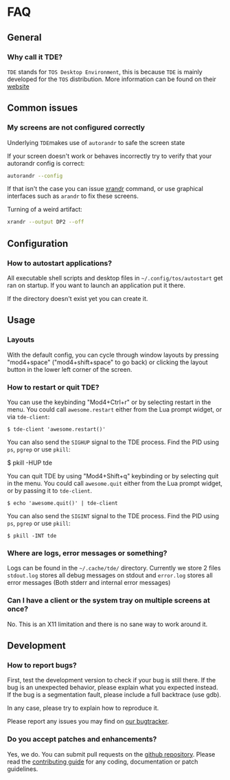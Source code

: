 # FAQ

## General

### Why call it TDE?

`TDE` stands for `TOS Desktop Environment`, this is because `TDE` is mainly developed for the `TOS` distribution.
More information can be found on their [website](https://tos.odex.be)


## Common issues

### My screens are not configured correctly

Underlying `TDE`makes use of `autorandr` to safe the screen state

If your screen doesn't work or behaves incorrectly try to verify that your autorandr config is correct:
```bash
autorandr --config
```
If that isn't the case you can issue [xrandr](https://wiki.odex.be/en/Usage/Configuration/X/Xrandr) command, or use graphical interfaces such as `arandr` to fix these screens.

Turning of a weird artifact:
```bash
xrandr --output DP2 --off
```

## Configuration


### How to autostart applications?

All executable shell scripts and desktop files in `~/.config/tos/autostart` get ran on startup.
If you want to launch an application put it there.

If the directory doesn't exist yet you can create it.

## Usage

### Layouts

With the default config, you can cycle through window layouts by pressing
"mod4+space" ("mod4+shift+space" to go back) or clicking the layout button in
the lower left corner of the screen.

### How to restart or quit TDE?

You can use the keybinding "Mod4+Ctrl+r" or by selecting restart in the menu.
You could call `awesome.restart` either from the Lua prompt widget, or via
`tde-client`:

    $ tde-client 'awesome.restart()'

You can also send the `SIGHUP` signal to the TDE process. Find the PID using
`ps`, `pgrep` or use `pkill`:

$ pkill -HUP tde

You can quit TDE by using "Mod4+Shift+q" keybinding or by selecting quit in
the menu. You could call `awesome.quit` either from the Lua prompt widget,
or by passing it to `tde-client`.

    $ echo 'awesome.quit()' | tde-client

You can also send the `SIGINT` signal to the TDE process. Find the PID using `ps`, `pgrep` or use `pkill`:

    $ pkill -INT tde

### Where are logs, error messages or something?

Logs can be found in the `~/.cache/tde/` directory.
Currently we store 2 files `stdout.log` stores all debug messages on stdout
and `error.log` stores all error messages (Both stderr and internal error messages)

### Can I have a client or the system tray on multiple screens at once?

No. This is an X11 limitation and there is no sane way to work around it.

## Development

### How to report bugs?

First, test the development version to check if your bug is still there. If the
bug is an unexpected behavior, please explain what you expected instead. If the
bug is a segmentation fault, please include a full backtrace (use gdb).

In any case, please try to explain how to reproduce it.

Please report any issues you may find on [our
bugtracker](https://github.com/ODEX-TOS/tos-desktop-environment/issues).

### Do you accept patches and enhancements?

Yes, we do.
You can submit pull requests on the [github repository](https://github.com/ODEX-TOS/tos-desktop-environment).
Please read the [contributing guide](https://github.com/ODEX-TOS/tos-desktop-environment/CONTRIBUTING.md)
for any coding, documentation or patch guidelines.
